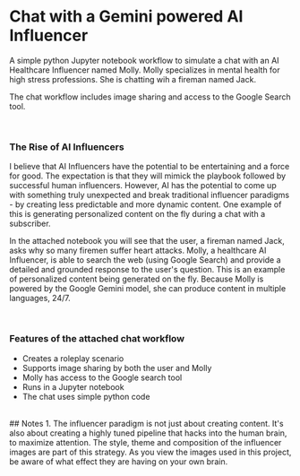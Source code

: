 # Chat with a Gemini powered AI Influencer

A simple python Jupyter notebook workflow to simulate a chat with an AI Healthcare Influencer named Molly. Molly specializes in mental health for high stress professions. She is chatting wih a fireman named Jack. 

The chat workflow includes image sharing and access to the Google Search tool.

<br>

### The Rise of AI Influencers

I believe that AI Influencers have the potential to be entertaining and a force for good. The expectation is that they will mimick the playbook followed by successful human influencers. However, AI has the potential to come up with something truly unexpected and break traditional influencer paradigms - by creating less predictable and more dynamic content. One example of this is generating personalized content on the fly during a chat with a subscriber.

In the attached notebook you will see that the user, a fireman named Jack, asks why so many firemen suffer heart attacks. Molly, a healthcare AI Influencer, is able to search the web (using Google Search) and provide a detailed and grounded response to the user's question. This is an example of personalized content being generated on the fly. Because Molly is powered by the Google Gemini model, she can produce content in multiple languages, 24/7.

<br>

### Features of the attached chat workflow

- Creates a roleplay scenario
- Supports image sharing by both the user and Molly
- Molly has access to the Google search tool
- Runs in a Jupyter notebook
- The chat uses simple python code

<br>
## Notes
1. The influencer paradigm is not just about creating content. It's also about creating a highly tuned pipeline that hacks into the human brain, to maximize attention. The style, theme and composition of the influencer images are part of this strategy. As you view the images used in this project, be aware of what effect they are having on your own brain.
